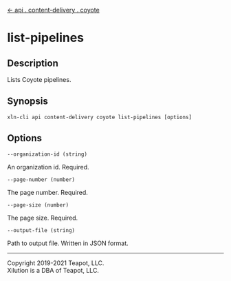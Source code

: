 [<- api . content-delivery . coyote](index.md)

# list-pipelines

## Description

Lists Coyote pipelines.

## Synopsis

```
xln-cli api content-delivery coyote list-pipelines [options]
```

## Options

`--organization-id (string)`

An organization id. Required.

`--page-number (number)`

The page number. Required.

`--page-size (number)`

The page size. Required.

`--output-file (string)`

Path to output file. Written in JSON format.

---

Copyright 2019-2021 Teapot, LLC.  
Xilution is a DBA of Teapot, LLC.

